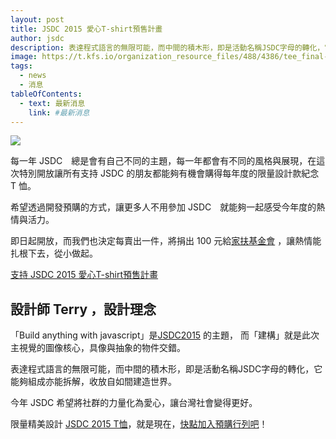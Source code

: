 ```yaml
---
layout: post
title: JSDC 2015 愛心T-shirt預售計畫
author: jsdc
description: 表達程式語言的無限可能，而中間的積木形，即是活動名稱JSDC字母的轉化，它能夠組成亦能拆解，收放自如間建造世界。
image: https://t.kfs.io/organization_resource_files/488/4386/tee_final-07.jpg
tags:
  - news
  - 消息
tableOfContents:
  - text: 最新消息
    link: #最新消息
---
```


![](https://t.kfs.io/organization_resource_files/488/4386/tee_final-07.jpg)

每一年 JSDC　總是會有自己不同的主題，每一年都會有不同的風格與展現，在這次特別開放讓所有支持 JSDC 的朋友都能夠有機會購得每年度的限量設計款紀念 T 恤。

希望透過開發預購的方式，讓更多人不用參加 JSDC　就能夠一起感受今年度的熱情與活力。

即日起開放，而我們也決定每賣出一件，將捐出 100 元給[家扶基金會](http://www.ccf.org.tw/) ，讓熱情能扎根下去，從小做起。

[支持 JSDC 2015 愛心T-shirt預售計畫](http://jsdc-tw.kktix.cc/events/jsdc2015t)

## 設計師 Terry ，設計理念

「Build anything with javascript」是[JSDC2015](http://2015.jsdc.tw/) 的主題， 而「建構」就是此次主視覺的圖像核心，具像與抽象的物件交錯。

表達程式語言的無限可能，而中間的積木形，即是活動名稱JSDC字母的轉化，它能夠組成亦能拆解，收放自如間建造世界。

今年 JSDC 希望將社群的力量化為愛心，讓台灣社會變得更好。

限量精美設計 [JSDC 2015 T恤](http://jsdc-tw.kktix.cc/events/jsdc2015t)，就是現在，[快點加入預購行列吧](http://jsdc-tw.kktix.cc/events/jsdc2015t)！
